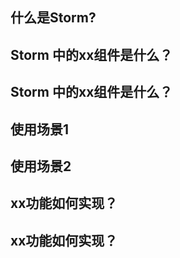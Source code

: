 ## 什么是Storm?

## Storm 中的xx组件是什么？

## Storm 中的xx组件是什么？

## 使用场景1

## 使用场景2

## xx功能如何实现？

## xx功能如何实现？
